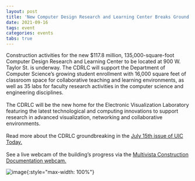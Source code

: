 ```yaml
---
layout: post
title: 'New Computer Design Research and Learning Center Breaks Ground'
date: 2021-09-16
tags: event
categories: events
tabs: true
---
```


Construction activities for the new $117.8 million, 135,000-square-foot Computer Design Research and Learning Center to be located at 900 W. Taylor St. is underway.  The CDRLC will support the Department of Computer Science&rsquo;s growing student enrollment with 16,000 square feet of classroom space for collaborative teaching and learning environments, as well as 35 labs for faculty research activities in the computer science and engineering disciplines.<br><br>
The CDRLC will be the new home for the Electronic Visualization Laboratory featuring the latest technological and computing innovations to support research in advanced visualization, networking and collaborative environments.<br><br>
Read more about the CDRLC groundbreaking in the <a href="https://today.uic.edu/uic-breaks-ground-on-new-computer-design-research-and-learning-center">July 15th issue of UIC Today.</a><br><br>
See a live webcam of the building&rsquo;s progress via the <a href="https://webcampub.multivista.com/index.cfm?fuseaction=aPublicWebcam.embed&WebcamPublicEmbedUID=5D4DCF05-AB2B-4770-A090-D79BE467F958">Multivista Construction Documentation webcam.</a>

![image](https://www.evl.uic.edu/output/originals/cdrlc_render.png-srcw.jpg){:style="max-width: 100%"}

